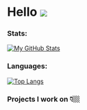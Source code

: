 <!-- ### Hello 👋🏼 -->

# Hello <img src="https://i.ibb.co/27xxNVC/68747470733a2f2f76617264656361622e6769746875622e696f2f61626f75742d6d652f69636f6e732f6e6572642d637573.png" style="vertical-align: middle;">

<!-- https://github.com/anuraghazra/github-readme-stats -->

<!-- [![My GitHub Stats](https://github-readme-stats.vercel.app/api?username=vardecab&hide=stars,prs,issues,contribs&show_icons=true&title_color=ffdf3b&bg_color=252525&text_color=f3f3f3&custom_title=My%20GitHub%20Stats)]() -->

### Stats:

[![My GitHub Stats](https://github-readme-stats.vercel.app/api?username=vardecab&show_icons=true&custom_title=My%20GitHub%20Stats)]()

### Languages:

[![Top Langs](https://github-readme-stats.vercel.app/api/top-langs/?username=vardecab)]()

### Projects I work on 👇🏼